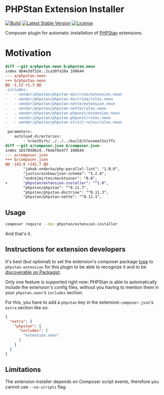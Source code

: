 # PHPStan Extension Installer

[![Build](https://github.com/phpstan/extension-installer/workflows/Build/badge.svg)](https://github.com/phpstan/extension-installer/actions)
[![Latest Stable Version](https://poser.pugx.org/phpstan/extension-installer/v/stable)](https://packagist.org/packages/phpstan/extension-installer)
[![License](https://poser.pugx.org/phpstan/extension-installer/license)](https://packagist.org/packages/phpstan/extension-installer)

Composer plugin for automatic installation of [PHPStan](https://phpstan.org/) extensions.

# Motivation

```diff
diff --git a/phpstan.neon b/phpstan.neon
index db4e3df32e..2ca30fa20a 100644
--- a/phpstan.neon
+++ b/phpstan.neon
@@ -1,12 +1,3 @@
-includes:
-	- vendor/phpstan/phpstan-doctrine/extension.neon
-	- vendor/phpstan/phpstan-doctrine/rules.neon
-	- vendor/phpstan/phpstan-nette/extension.neon
-	- vendor/phpstan/phpstan-nette/rules.neon
-	- vendor/phpstan/phpstan-phpunit/extension.neon
-	- vendor/phpstan/phpstan-phpunit/rules.neon
-	- vendor/phpstan/phpstan-strict-rules/rules.neon
-
 parameters:
 	autoload_directories:
 		- %rootDir%/../../../build/SlevomatSniffs
diff --git a/composer.json b/composer.json
index 1b578dd624..f6ebf6e477 100644
--- a/composer.json
+++ b/composer.json
@@ -142,6 +142,7 @@
 		"jakub-onderka/php-parallel-lint": "1.0.0",
 		"justinrainbow/json-schema": "5.2.8",
 		"ondrejmirtes/mocktainer": "0.8",
+		"phpstan/extension-installer": "^1.0",
 		"phpstan/phpstan": "^0.11.7",
 		"phpstan/phpstan-doctrine": "^0.11.3",
 		"phpstan/phpstan-nette": "^0.11.1",
```

## Usage

```bash
composer require --dev phpstan/extension-installer
```

And that's it.

## Instructions for extension developers

It's best (but optional) to set the extension's composer package [type](https://getcomposer.org/doc/04-schema.md#type) to `phpstan-extension` for this plugin to be able to recognize it and to be [discoverable on Packagist](https://packagist.org/explore/?type=phpstan-extension).

Only one feature is supported right now: PHPStan is able to automatically include the extension's config files, without you having to mention them in your `phpstan.neon`'s `includes` section.

For this, you have to add a `phpstan` key in the extension `composer.json`'s `extra` section like so:

```json
{
  "extra": {
    "phpstan": {
      "includes": [
        "extension.neon"
      ]
    }
  }
}
```

## Limitations

The extension installer depends on Composer script events, therefore you cannot use `--no-scripts` flag.
